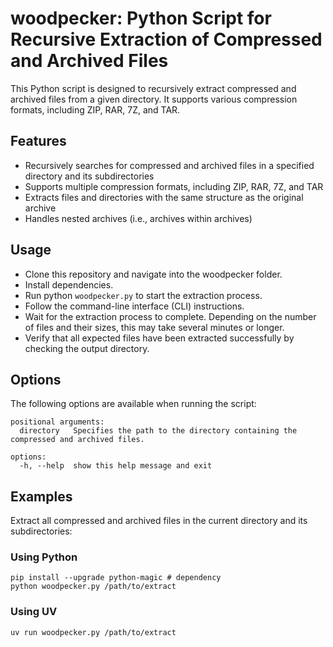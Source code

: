 # woodpecker: Python Script for Recursive Extraction of Compressed and Archived Files

This Python script is designed to recursively extract compressed and archived files from a given directory. It supports various compression formats, including ZIP, RAR, 7Z, and TAR.

## Features

* Recursively searches for compressed and archived files in a specified directory and its subdirectories
* Supports multiple compression formats, including ZIP, RAR, 7Z, and TAR
* Extracts files and directories with the same structure as the original archive
* Handles nested archives (i.e., archives within archives)

## Usage

* Clone this repository and navigate into the woodpecker folder.
* Install dependencies.
* Run python `woodpecker.py` to start the extraction process.
* Follow the command-line interface (CLI) instructions.
* Wait for the extraction process to complete. Depending on the number of files and their sizes, this may take several minutes or longer.
* Verify that all expected files have been extracted successfully by checking the output directory.

## Options

The following options are available when running the script:
```
positional arguments:
  directory   Specifies the path to the directory containing the compressed and archived files.

options:
  -h, --help  show this help message and exit
```

## Examples

Extract all compressed and archived files in the current directory and its subdirectories:

### Using Python

```shell
pip install --upgrade python-magic # dependency
python woodpecker.py /path/to/extract
```

### Using UV

```shell
uv run woodpecker.py /path/to/extract
```
